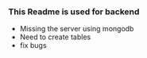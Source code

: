 ### This Readme is used for backend

- Missing the server using mongodb
- Need to create tables
- fix bugs
